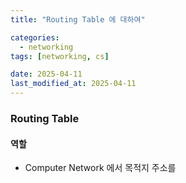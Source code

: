 ```yaml
---
title: "Routing Table 에 대하여"

categories:
  - networking
tags: [networking, cs]

date: 2025-04-11
last_modified_at: 2025-04-11
---
```


### Routing Table
#### 역할
- Computer Network 에서 목적지 주소를 